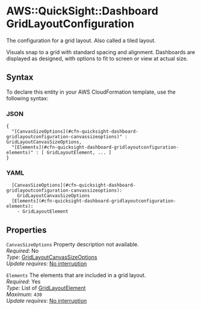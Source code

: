 # AWS::QuickSight::Dashboard GridLayoutConfiguration<a name="aws-properties-quicksight-dashboard-gridlayoutconfiguration"></a>

The configuration for a grid layout\. Also called a tiled layout\.

Visuals snap to a grid with standard spacing and alignment\. Dashboards are displayed as designed, with options to fit to screen or view at actual size\.

## Syntax<a name="aws-properties-quicksight-dashboard-gridlayoutconfiguration-syntax"></a>

To declare this entity in your AWS CloudFormation template, use the following syntax:

### JSON<a name="aws-properties-quicksight-dashboard-gridlayoutconfiguration-syntax.json"></a>

```
{
  "[CanvasSizeOptions](#cfn-quicksight-dashboard-gridlayoutconfiguration-canvassizeoptions)" : GridLayoutCanvasSizeOptions,
  "[Elements](#cfn-quicksight-dashboard-gridlayoutconfiguration-elements)" : [ GridLayoutElement, ... ]
}
```

### YAML<a name="aws-properties-quicksight-dashboard-gridlayoutconfiguration-syntax.yaml"></a>

```
  [CanvasSizeOptions](#cfn-quicksight-dashboard-gridlayoutconfiguration-canvassizeoptions): 
    GridLayoutCanvasSizeOptions
  [Elements](#cfn-quicksight-dashboard-gridlayoutconfiguration-elements): 
    - GridLayoutElement
```

## Properties<a name="aws-properties-quicksight-dashboard-gridlayoutconfiguration-properties"></a>

`CanvasSizeOptions`  <a name="cfn-quicksight-dashboard-gridlayoutconfiguration-canvassizeoptions"></a>
Property description not available\.  
*Required*: No  
*Type*: [GridLayoutCanvasSizeOptions](aws-properties-quicksight-dashboard-gridlayoutcanvassizeoptions.md)  
*Update requires*: [No interruption](https://docs.aws.amazon.com/AWSCloudFormation/latest/UserGuide/using-cfn-updating-stacks-update-behaviors.html#update-no-interrupt)

`Elements`  <a name="cfn-quicksight-dashboard-gridlayoutconfiguration-elements"></a>
The elements that are included in a grid layout\.  
*Required*: Yes  
*Type*: List of [GridLayoutElement](aws-properties-quicksight-dashboard-gridlayoutelement.md)  
*Maximum*: `430`  
*Update requires*: [No interruption](https://docs.aws.amazon.com/AWSCloudFormation/latest/UserGuide/using-cfn-updating-stacks-update-behaviors.html#update-no-interrupt)
